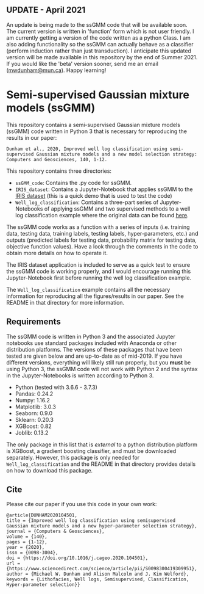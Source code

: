 ## UPDATE - April 2021
An update is being made to the ssGMM code that will be available soon. The current version is written in 'function' form which is not user friendly. I am currently getting a version of the code written as a python Class. I am also adding functionality so the ssGMM can actually behave as a classifier (perform induction rather than just transduction). I anticipate this updated version will be made available in this repository by the end of Summer 2021. If you would like the 'beta' version sooner, send me an email (mwdunham@mun.ca). Happy learning! 

# Semi-supervised Gaussian mixture models (ssGMM)
This repository contains a semi-supervised Gaussian mixture models (ssGMM) code written in Python 3 that is necessary for reproducing the results in our paper:

``
Dunham et al., 2020, Improved well log classification using semi-supervised Gaussian mixture models and a new model selection strategy: Computers and Geosciences, 140, 1-12.
``

This repository contains three directories:
* `ssGMM_code`:   Contains the .py code for ssGMM.
* `IRIS_dataset`: Contains a Jupyter-Notebook that applies ssGMM to the [IRIS dataset](https://archive.ics.uci.edu/ml/datasets/iris) (this is a quick demo that is used to test the code)
* `Well_log_classification`: Contains a three-part series of Jupyter-Notebooks of applying ssGMM and two supervised methods to a well log classification example where the original data can be found [here](https://github.com/seg/2016-ml-contest).

The ssGMM code works as a function with a series of inputs (i.e. training data, testing data, training labels, testing labels, hyper-parameters, etc.) and outputs (predicted labels for testing data, probability matrix for testing data, objective function values). Have a look through the comments in the code to obtain more details on how to operate it.

The IRIS dataset application is included to serve as a quick test to ensure the ssGMM code is working properly, and I would encourage running this Jupyter-Notebook first before running the well log classification example.

The `Well_log_classification` example contains all the necessary information for reproducing all the figures/results in our paper. See the README in that directory for more information.

## Requirements
The ssGMM code is written in Python 3 and the associated Jupyter notebooks use standard packages included with Anaconda or other distribution platforms. The versions of these packages that have been tested are given below and are up-to-date as of mid-2019. If you have different versions, everything will likely still run properly, but you **must** be using Python 3, the ssGMM code will not work with Python 2 and the syntax in the Jupyter-Notebooks is written according to Python 3.

* Python (tested with 3.6.6 - 3.7.3)
* Pandas:       0.24.2
* Numpy:        1.16.2
* Matplotlib:   3.0.3
* Seaborn:      0.9.0
* Sklearn:      0.20.3
* XGBoost:      0.82
* Joblib:       0.13.2

The only package in this list that is *external* to a python distribution platform is XGBoost, a gradient boosting classifier, and must be downloaded separately. However, this package is only needed for `Well_log_classification` and the README in that directory provides details on how to download this package.

## Cite

Please cite our paper if you use this code in your own work:

```
@article{DUNHAM2020104501,
title = {Improved well log classification using semisupervised Gaussian mixture models and a new hyper-parameter selection strategy},
journal = {Computers & Geosciences},
volume = {140},
pages = {1-12},
year = {2020},
issn = {0098-3004},
doi = {https://doi.org/10.1016/j.cageo.2020.104501},
url = {https://www.sciencedirect.com/science/article/pii/S0098300419309951},
author = {Michael W. Dunham and Alison Malcolm and J. Kim Welford},
keywords = {Lithofacies, Well logs, Semisupervised, Classification, Hyper-parameter selection}}
```
